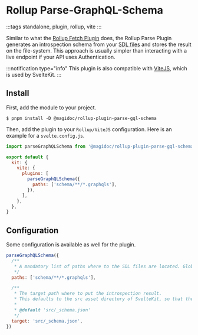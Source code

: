 # Rollup Parse-GraphQL-Schema

:::tags
standalone, plugin, rollup, vite
:::

Similar to what the [Rollup Fetch Plugin](/plugins/rollup-fetch-graphql-schema) does, the Rollup Parse Plugin generates an introspection schema from your [SDL files](https://www.apollographql.com/docs/apollo-server/schema/schema/#the-schema-definition-language) and stores the result on the file-system. This approach is usually simpler than interacting with a live endpoint if your API uses Authentication.

:::notification type="info"
This plugin is also compatible with [ViteJS](https://vitejs.dev/), which is used by SvelteKit.
:::

## Install

First, add the module to your project.

```shell-session
$ pnpm install -D @magidoc/rollup-plugin-parse-gql-schema
```

Then, add the plugin to your `Rollup/ViteJS` configuration. Here is an example for a `svelte.config.js`.

```javascript
import parseGraphQLSchema from '@magidoc/rollup-plugin-parse-gql-schema'

export default {
  kit: {
    vite: {
      plugins: [
        parseGraphQLSchema({
          paths: ['schema/**/*.graphqls'],
        }),
      ],
    },
  },
}
```

## Configuration

Some configuration is available as well for the plugin.

```javascript
parseGraphQLSchema({
  /**
   * A mandatory list of paths where to the SDL files are located. Glob syntax is supported.
   */
  paths: ['schema/**/*.graphqls'],

  /**
   * The target path where to put the introspection result.
   * This defaults to the src asset directory of SvelteKit, so that the asset can be imported directly.
   *
   * @default 'src/_schema.json'
   */
  target: 'src/_schema.json',
})
```
